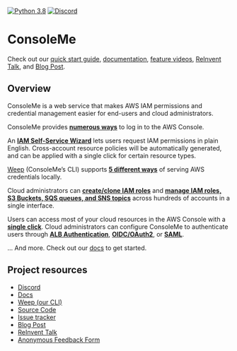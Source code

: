 [![Python 3.8](https://img.shields.io/badge/python-3.8-blue.svg)](https://www.python.org/downloads/release/python-386/)
[![Discord](https://img.shields.io/discord/730908778299523072?label=Discord&logo=discord&style=flat-square)](https://discord.gg/nQVpNGGkYu)

# ConsoleMe

Check out our [quick start guide](https://hawkins.gitbook.io/consoleme/quick-start), [documentation](https://hawkins.gitbook.io/consoleme/), [feature videos](https://hawkins.gitbook.io/consoleme/feature-videos), [ReInvent Talk](https://www.youtube.com/watch?v=fXNRYcNyw0c&t=5s), and [Blog Post](https://netflixtechblog.com/consoleme-a-central-control-plane-for-aws-permissions-and-access-fd09afdd60a8).

## Overview

ConsoleMe is a web service that makes AWS IAM permissions and credential management easier for end-users and cloud administrators.

ConsoleMe provides [**numerous ways**](https://hawkins.gitbook.io/consoleme/feature-videos/credentials/aws-console-login) to log in to the AWS Console.

An [**IAM Self-Service Wizard**](https://hawkins.gitbook.io/consoleme/feature-videos/policy-management/self-service-iam-wizard) lets users request IAM permissions in plain English. Cross-account resource policies will be automatically generated, and can be applied with a single click for certain resource types.

[Weep](https://github.com/Netflix/weep) (ConsoleMe’s CLI) supports [**5 different ways**](https://hawkins.gitbook.io/consoleme/weep-cli/cli) of serving AWS credentials locally.

Cloud administrators can [**create/clone IAM roles**](https://hawkins.gitbook.io/consoleme/feature-videos/policy-management/role-creation-and-cloning) and [**manage IAM roles, S3 Buckets, SQS queues, and SNS topics**](https://hawkins.gitbook.io/consoleme/feature-videos/policy-management/policy-editor-for-iam-sqs-sns-and-s3) across hundreds of accounts in a single interface.

Users can access most of your cloud resources in the AWS Console with a [**single click**](https://hawkins.gitbook.io/consoleme/feature-videos/policy-management/multi-account-policies-management).
Cloud administrators can configure ConsoleMe to authenticate users through [**ALB Authentication**](https://hawkins.gitbook.io/consoleme/configuration/authentication-and-authorization/alb-auth), [**OIDC/OAuth2**](https://hawkins.gitbook.io/consoleme/configuration/authentication-and-authorization/oidc-oauth2-okta), or [**SAML**](https://hawkins.gitbook.io/consoleme/configuration/authentication-and-authorization/saml-auth0).

… And more. Check out our [docs](https://hawkins.gitbook.io/consoleme/) to get started.

## Project resources

- [Discord](https://discord.gg/nQVpNGGkYu)
- [Docs](https://hawkins.gitbook.io/consoleme/)
- [Weep (our CLI)](https://github.com/netflix/weep)
- [Source Code](https://github.com/netflix/consoleme)
- [Issue tracker](https://github.com/netflix/consoleme/issues)
- [Blog Post](https://netflixtechblog.com/consoleme-a-central-control-plane-for-aws-permissions-and-access-fd09afdd60a8)
- [ReInvent Talk](https://www.youtube.com/watch?v=fXNRYcNyw0c&t=5s)
- [Anonymous Feedback Form](https://forms.gle/JVgmHVua3Tr7JVsr9)
